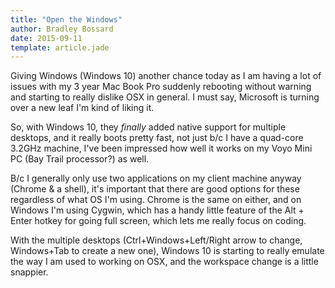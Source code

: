 ```yaml
---
title: "Open the Windows"
author: Bradley Bossard 
date: 2015-09-11 
template: article.jade
---
```


Giving Windows (Windows 10) another chance today as I am having a lot of issues with my 3 year Mac Book Pro suddenly rebooting without warning and starting to really dislike OSX in general.  I must say, Microsoft is turning over a new leaf I'm kind of liking it.

<span class="more"></span>

So, with Windows 10, they *finally* added native support for multiple desktops, and it really boots pretty fast, not just b/c I have a quad-core 3.2GHz machine, I've been impressed how well it works on my Voyo Mini PC (Bay Trail processor?) as well.

B/c I generally only use two applications on my client machine anyway (Chrome & a shell), it's important that there are good options for these regardless of what OS I'm using.  Chrome is the same on either, and on Windows I'm using Cygwin, which has a handy little feature of the Alt + Enter hotkey for going full screen, which lets me really focus on coding.

With the multiple desktops (Ctrl+Windows+Left/Right arrow to change, Windows+Tab to create a new one), Windows 10 is starting to really emulate the way I am used to working on OSX, and the workspace change is a little snappier.

